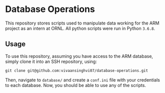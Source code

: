 # Database Operations

This repository stores scripts used to manipulate data working for the ARM project as an intern at ORNL. All python scripts were run in Python `3.6.8`.

## Usage

To use this repository, assuming you have access to the ARM database, simply clone it into an SSH repository, using:

```
git clone git@github.com:vivaansinghvi07/database-operations.git
```

Then, navigate to `database/` and create a `conf.ini` file with your credentials to each database. Now, you should be able to use any of the scripts.
